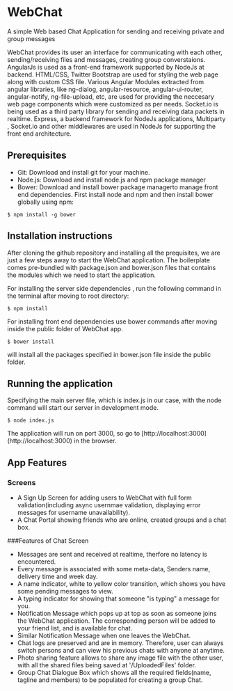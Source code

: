 # WebChat
A simple Web based Chat Application for sending and receiving private and group messages

WebChat provides its user an interface for communicating with each other, sending/receiving files and messages, creating group converstaions.
AngularJs is used as a front-end framework supported by NodeJs at backend. HTML/CSS, Twitter Bootstrap are used for styling the web page along with custom CSS file. Various Angular Modules extracted from angular libraries, like ng-dialog, angular-resource, angular-ui-router, angular-notify, ng-file-upload, etc, are used for providing the neccesary web page components which were customized as per needs.
Socket.io is being used as a third party library for sending and receiving data packets in realtime. Express, a backend framework for NodeJs applications, Multiparty , Socket.io and other middlewares are used in NodeJs for supporting the front end architecture.

## Prerequisites

* Git: Download and install git for your machine.
* Node.js: Download and install node.js and npm package manager
* Bower: Download and install bower package managerto manage front end dependencies. First install node and npm and then install bower globally using npm:
```
$ npm install -g bower
```

## Installation instructions
 
 After cloning the github repository and installing all the prequisites, we are just a few steps away to start the WebChat application.
 The boilerplate comes pre-bundled with package.json and bower.json files that contains the modules which we need to start the application.
 
 For installing the server side dependencies , run the following command in the terminal after moving to root directory:
 
 ``` 
 $ npm install
 ```
 
 For installing front end dependencies use bower commands after moving inside the public folder of WebChat app.

``` 
$ bower install 
```  
will install all the packages specified in bower.json file inside the public folder.

## Running the application
 
 Specifying the main server file, which is index.js in our case, with the node command will start our server in development mode.
```
$ node index.js
```
The application will run on port 3000, so go to [http://localhost:3000] (http://localhost:3000) in the browser.

## App Features

### Screens
* A Sign Up Screen for adding users to WebChat with full form validation(including async usernmae validation, displaying error messages for username unavailability).
* A Chat Portal showing friends who are online, created groups and a chat box.

###Features of Chat Screen
* Messages are sent and received at realtime, therfore no latency is encountered.
* Every message is associated with some meta-data, Senders name, delivery time and week day.
* A name indicator, white to yellow color transition, which shows you have some pending messages to view.
* A typing indicator for showing that someone "is typing" a message for you.
* Notification Message which pops up at top as soon as someone joins the WebChat application. The corresponding person will be added to your friend list, and is available for chat.
* Similar Notification Message when one leaves the WebChat.
* Chat logs are preserved and are in memory. Therefore, user can always switch persons and can view his previous chats with anyone at anytime.
* Photo sharing feature allows to share any image file with the other user, with all the shared files being saved at '/UploadedFiles' folder.
* Group Chat Dialogue Box which shows all the required fields(name, tagline and members) to be populated for creating a group Chat.

